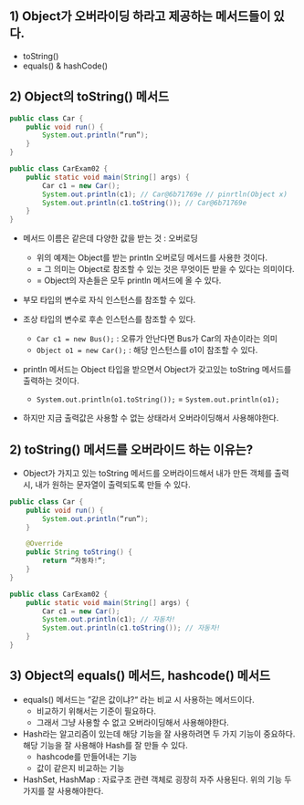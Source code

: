 ## 1) Object가 오버라이딩 하라고 제공하는 메서드들이 있다.
- toString()
- equals() & hashCode()

## 2) Object의 toString() 메서드

```Java
public class Car {
	public void run() {
		System.out.println(“run”);
	}
}
```

```Java
public class CarExam02 {
	public static void main(String[] args) {
		Car c1 = new Car();
		System.out.println(c1); // Car@6b71769e // pinrtln(Object x)
		System.out.println(c1.toString()); // Car@6b71769e
	}
}
```
- 메서드 이름은 같은데 다양한 값을 받는 것 : 오버로딩
	- 위의 예제는 Object를 받는 println 오버로딩 메서드를 사용한 것이다.
	- = 그 의미는 Object로 참조할 수 있는 것은 무엇이든 받을 수 있다는 의미이다.
	- = Object의 자손들은 모두 println 메서드에 올 수 있다.
- 부모 타입의 변수로 자식 인스턴스를 참조할 수 있다.

- 조상 타입의 변수로 후손 인스턴스를 참조할 수 있다.
	- `Car c1 = new Bus();`  : 오류가 안난다면 Bus가 Car의 자손이라는 의미
	- `Object o1 = new Car();` : 해당 인스턴스를 o1이 참조할 수 있다.

- println 메서드는 Object 타입을 받으면서 Object가 갖고있는 toString 메서드를 출력하는 것이다.
	- `System.out.println(o1.toString());` = `System.out.println(o1);`
- 하지만 지금 출력값은 사용할 수 없는 상태라서 오버라이딩해서 사용해야한다.

## 2) toString() 메서드를 오버라이드 하는 이유는?
- Object가 가지고 있는 toString 메서드를 오버라이드해서 내가 만든 객체를 출력 시, 내가 원하는 문자열이 출력되도록 만들 수 있다.

```Java
public class Car {
	public void run() {
		System.out.println(“run”);
	}

	@Override
	public String toString() {
		return “자동차!“;
	}
}

```

```Java
public class CarExam02 {
	public static void main(String[] args) {
		Car c1 = new Car();
		System.out.println(c1); // 자동차!
		System.out.println(c1.toString()); // 자동차!
	}
}
```

## 3) Object의 equals() 메서드, hashcode() 메서드
- equals() 메서드는 ”같은 값이냐?“ 라는 비교 시 사용하는 메서드이다.
	- 비교하기 위해서는 기준이 필요하다.
	- 그래서 그냥 사용할 수 없고 오버라이딩해서 사용해야한다.
- Hash라는 알고리즘이 있는데 해당 기능을 잘 사용하려면 두 가지 기능이 중요하다. 해당 기능을 잘 사용해야 Hash를 잘 만들 수 있다.
	- hashcode를 만들어내는 기능
	- 값이 같은지 비교하는 기능
- HashSet, HashMap : 자료구조 관련 객체로 굉장히 자주 사용된다. 위의 기능 두 가지를 잘 사용해야한다.